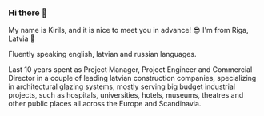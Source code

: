 ### Hi there 👋

My name is Kirils, and it is nice to meet you in advance! :sunglasses:
I'm from Riga, Latvia :hugs:

Fluently speaking english, latvian and russian languages.

Last 10 years spent as Project Manager, Project Engineer and Commercial Director in a couple of leading latvian construction companies, specializing in architectural glazing systems, mostly serving big budget industrial projects, such as hospitals, universities, hotels, museums, theatres and other public places all across the Europe and Scandinavia.


<!--
**MrKirilsReinke/MrKirilsReinke** is a ✨ _special_ ✨ repository because its `README.md` (this file) appears on your GitHub profile.

Here are some ideas to get you started:

- 🔭 I’m currently working on 
- 🌱 I’m currently learning ...
- 👯 I’m looking to collaborate on ...
- 🤔 I’m looking for help with ...
- 💬 Ask me about ...
- 📫 How to reach me: ...
- 😄 Pronouns: ...
- ⚡ Fun fact: ...
-->
